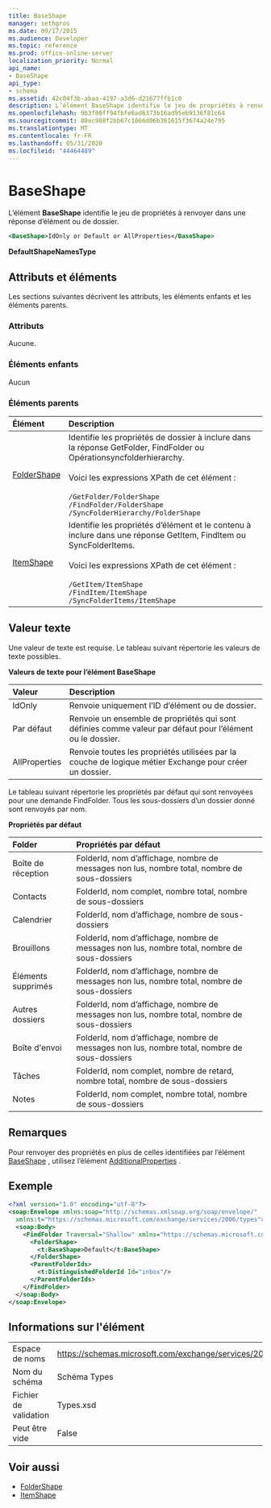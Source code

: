 ```yaml
---
title: BaseShape
manager: sethgros
ms.date: 09/17/2015
ms.audience: Developer
ms.topic: reference
ms.prod: office-online-server
localization_priority: Normal
api_name:
- BaseShape
api_type:
- schema
ms.assetid: 42c04f3b-abaa-4197-a3d6-d21677ffb1c0
description: L’élément BaseShape identifie le jeu de propriétés à renvoyer dans une réponse d’élément ou de dossier.
ms.openlocfilehash: 9b3f00ff94fbfe6ad6373b16ad95eb9136f81c64
ms.sourcegitcommit: 88ec988f2bb67c1866d06b361615f3674a24e795
ms.translationtype: MT
ms.contentlocale: fr-FR
ms.lasthandoff: 05/31/2020
ms.locfileid: "44464489"
---
```

# <a name="baseshape"></a>BaseShape

L’élément **BaseShape** identifie le jeu de propriétés à renvoyer dans une réponse d’élément ou de dossier. 
  
```xml
<BaseShape>IdOnly or Default or AllProperties</BaseShape>
```

 **DefaultShapeNamesType**
## <a name="attributes-and-elements"></a>Attributs et éléments

Les sections suivantes décrivent les attributs, les éléments enfants et les éléments parents.
  
### <a name="attributes"></a>Attributs

Aucune.
  
### <a name="child-elements"></a>Éléments enfants

Aucun
  
### <a name="parent-elements"></a>Éléments parents

|**Élément**|**Description**|
|:-----|:-----|
|[FolderShape](foldershape.md) <br/> | Identifie les propriétés de dossier à inclure dans la réponse GetFolder, FindFolder ou Opérationsyncfolderhierarchy.<br/><br/>Voici les expressions XPath de cet élément :<br/><br/>`/GetFolder/FolderShape` <br/>  `/FindFolder/FolderShape` <br/>  `/SyncFolderHierarchy/FolderShape` <br/> |
|[ItemShape](itemshape.md) <br/> | Identifie les propriétés d’élément et le contenu à inclure dans une réponse GetItem, FindItem ou SyncFolderItems.<br/><br/>Voici les expressions XPath de cet élément :<br/><br/>`/GetItem/ItemShape` <br/>  `/FindItem/ItemShape` <br/>  `/SyncFolderItems/ItemShape` <br/> |
   
## <a name="text-value"></a>Valeur texte

Une valeur de texte est requise. Le tableau suivant répertorie les valeurs de texte possibles.
  
**Valeurs de texte pour l’élément BaseShape**

|**Valeur**|**Description**|
|:-----|:-----|
|IdOnly  <br/> |Renvoie uniquement l’ID d’élément ou de dossier.  <br/> |
|Par défaut  <br/> |Renvoie un ensemble de propriétés qui sont définies comme valeur par défaut pour l’élément ou le dossier.  <br/> |
|AllProperties  <br/> |Renvoie toutes les propriétés utilisées par la couche de logique métier Exchange pour créer un dossier.  <br/> |
   
Le tableau suivant répertorie les propriétés par défaut qui sont renvoyées pour une demande FindFolder. Tous les sous-dossiers d’un dossier donné sont renvoyés par nom.
  
**Propriétés par défaut**

|**Folder**|**Propriétés par défaut**|
|:-----|:-----|
|Boîte de réception  <br/> |FolderId, nom d’affichage, nombre de messages non lus, nombre total, nombre de sous-dossiers  <br/> |
|Contacts  <br/> |FolderId, nom complet, nombre total, nombre de sous-dossiers  <br/> |
|Calendrier  <br/> |FolderId, nom d’affichage, nombre de sous-dossiers  <br/> |
|Brouillons  <br/> |FolderId, nom d’affichage, nombre de messages non lus, nombre total, nombre de sous-dossiers  <br/> |
|Éléments supprimés  <br/> |FolderId, nom d’affichage, nombre de messages non lus, nombre total, nombre de sous-dossiers  <br/> |
|Autres dossiers  <br/> |FolderId, nom d’affichage, nombre de messages non lus, nombre total, nombre de sous-dossiers  <br/> |
|Boîte d'envoi  <br/> |FolderId, nom d’affichage, nombre de messages non lus, nombre total, nombre de sous-dossiers  <br/> |
|Tâches  <br/> |FolderId, nom complet, nombre de retard, nombre total, nombre de sous-dossiers  <br/> |
|Notes  <br/> |FolderId, nom complet, nombre total, nombre de sous-dossiers  <br/> |
   
## <a name="remarks"></a>Remarques

Pour renvoyer des propriétés en plus de celles identifiées par l’élément [BaseShape](baseshape.md) , utilisez l’élément [AdditionalProperties](additionalproperties.md) . 
  
## <a name="example"></a>Exemple

```XML
<?xml version="1.0" encoding="utf-8"?>
<soap:Envelope xmlns:soap="http://schemas.xmlsoap.org/soap/envelope/"
  xmlns:t="https://schemas.microsoft.com/exchange/services/2006/types">
  <soap:Body>
    <FindFolder Traversal="Shallow" xmlns="https://schemas.microsoft.com/exchange/services/2006/messages">
      <FolderShape>
        <t:BaseShape>Default</t:BaseShape>
      </FolderShape>
      <ParentFolderIds>
        <t:DistinguishedFolderId Id="inbox"/>
      </ParentFolderIds>
    </FindFolder>
  </soap:Body>
</soap:Envelope>
```

## <a name="element-information"></a>Informations sur l'élément

|||
|:-----|:-----|
|Espace de noms  <br/> |https://schemas.microsoft.com/exchange/services/2006/types  <br/> |
|Nom du schéma  <br/> |Schéma Types  <br/> |
|Fichier de validation  <br/> |Types.xsd  <br/> |
|Peut être vide  <br/> |False  <br/> |
   
## <a name="see-also"></a>Voir aussi

- [FolderShape](foldershape.md)
- [ItemShape](itemshape.md)

